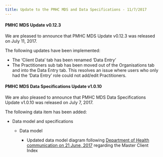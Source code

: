 ```yaml
---
title: Update to the PMHC MDS and Data Specifications - 11/7/2017
---
```


#### PMHC MDS Update v0.12.3

We are pleased to announce that PMHC MDS Update v0.12.3 was released on July 11, 2017.

The following updates have been implemented:

* The ‘Client Data’ tab has been renamed ‘Data Entry’
* The Practitioners sub tab has been moved out of the Organisations tab and into the Data Entry tab. This resolves an issue where users who only had the ‘Data Entry’ role could not add/edit Practitioners.

#### PMHC MDS Data Specifications Update v1.0.10

We are also pleased to announce that PMHC MDS Data Specifications Update v1.0.10 was released on July 7, 2017.

The following data item has been added:

* Data model and specifications

  * Data model

    * Updated data model diagram following [Department of Health communication on 21 June, 2017](https://www.pmhc-mds.com/communications/#/2017/06/21/FOR-INFORMATION-and-ACTION-PHN-CEO-Primary-Mental-Health-Care-Minimum-Data-Set-Update/) regarding the Master Client Index
